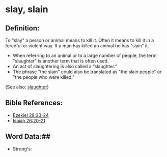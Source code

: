 # slay, slain #

## Definition: ##

To "slay" a person or animal means to kill it. Often it means to kill it in a forceful or violent way. If a man has killed an animal he has “slain” it.

* When referring to an animal or to a large number of people, the term "slaughter" is another term that is often used. 
* An act of slaughtering is also called a “slaughter.”
* The phrase "the slain" could also be translated as "the slain people" or "the people who were killed."

(See also: [slaughter](../other/slaughter.md))

## Bible References: ##

* [Ezekiel 28:23-24](rc://en/tn/help/ezk/28/23)
* [Isaiah 26:20-21](rc://en/tn/help/isa/26/20)

## Word Data:##

* Strong's: 

